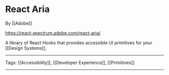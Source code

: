 # React Aria

By [[Adobe]]

https://react-spectrum.adobe.com/react-aria/

A library of React Hooks that provides accessible UI primitives for your [[Design Systems]],

---

Tags: [[Accessibility]], [[Developer Experience]], [[Primitives]]

---
